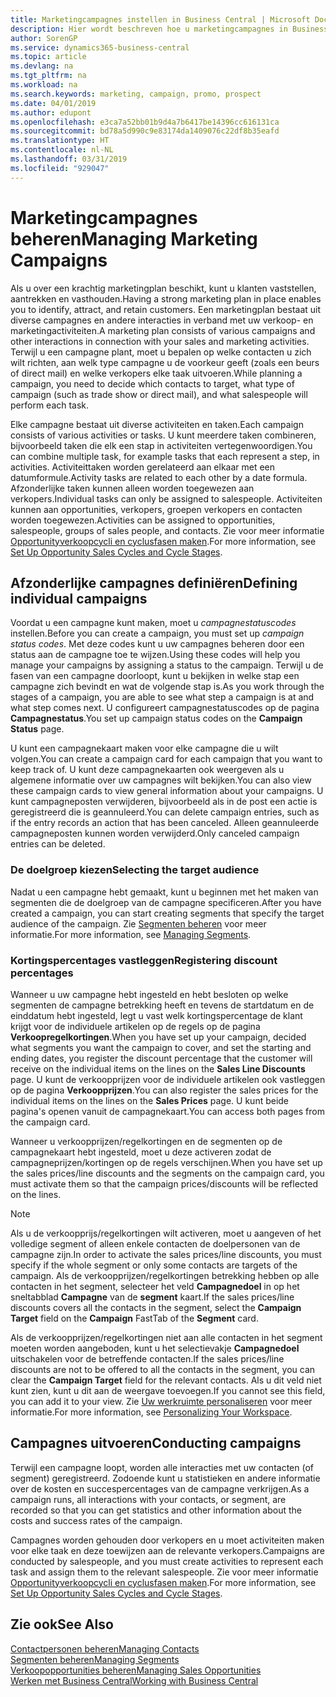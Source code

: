 ```yaml
---
title: Marketingcampagnes instellen in Business Central | Microsoft Docs
description: Hier wordt beschreven hoe u marketingcampagnes in Business Central instelt en uitvoert om prospects te vinden en aan te trekken en klanten vast te houden.
author: SorenGP
ms.service: dynamics365-business-central
ms.topic: article
ms.devlang: na
ms.tgt_pltfrm: na
ms.workload: na
ms.search.keywords: marketing, campaign, promo, prospect
ms.date: 04/01/2019
ms.author: edupont
ms.openlocfilehash: e3ca7a52bb01b9d4a7b6417be14396cc616131ca
ms.sourcegitcommit: bd78a5d990c9e83174da1409076c22df8b35eafd
ms.translationtype: HT
ms.contentlocale: nl-NL
ms.lasthandoff: 03/31/2019
ms.locfileid: "929047"
---
```

# <a name="managing-marketing-campaigns"></a><span data-ttu-id="cbcd9-103">Marketingcampagnes beheren</span><span class="sxs-lookup"><span data-stu-id="cbcd9-103">Managing Marketing Campaigns</span></span>
<span data-ttu-id="cbcd9-104">Als u over een krachtig marketingplan beschikt, kunt u klanten vaststellen, aantrekken en vasthouden.</span><span class="sxs-lookup"><span data-stu-id="cbcd9-104">Having a strong marketing plan in place enables you to identify, attract, and retain customers.</span></span> <span data-ttu-id="cbcd9-105">Een marketingplan bestaat uit diverse campagnes en andere interacties in verband met uw verkoop- en marketingactiviteiten.</span><span class="sxs-lookup"><span data-stu-id="cbcd9-105">A marketing plan consists of various campaigns and other interactions in connection with your sales and marketing activities.</span></span> <span data-ttu-id="cbcd9-106">Terwijl u een campagne plant, moet u bepalen op welke contacten u zich wilt richten, aan welk type campagne u de voorkeur geeft (zoals een beurs of direct mail) en welke verkopers elke taak uitvoeren.</span><span class="sxs-lookup"><span data-stu-id="cbcd9-106">While planning a campaign, you need to decide which contacts to target, what type of campaign (such as trade show or direct mail), and what salespeople will perform each task.</span></span>

<span data-ttu-id="cbcd9-107">Elke campagne bestaat uit diverse activiteiten en taken.</span><span class="sxs-lookup"><span data-stu-id="cbcd9-107">Each campaign consists of various activities or tasks.</span></span> <span data-ttu-id="cbcd9-108">U kunt meerdere taken combineren, bijvoorbeeld taken die elk een stap in activiteiten vertegenwoordigen.</span><span class="sxs-lookup"><span data-stu-id="cbcd9-108">You can combine multiple task, for example tasks that each represent a step, in activities.</span></span> <span data-ttu-id="cbcd9-109">Activiteittaken worden gerelateerd aan elkaar met een datumformule.</span><span class="sxs-lookup"><span data-stu-id="cbcd9-109">Activity tasks are related to each other by a date formula.</span></span> <span data-ttu-id="cbcd9-110">Afzonderlijke taken kunnen alleen worden toegewezen aan verkopers.</span><span class="sxs-lookup"><span data-stu-id="cbcd9-110">Individual tasks can only be assigned to salespeople.</span></span> <span data-ttu-id="cbcd9-111">Activiteiten kunnen aan opportunities, verkopers, groepen verkopers en contacten worden toegewezen.</span><span class="sxs-lookup"><span data-stu-id="cbcd9-111">Activities can be assigned to opportunities, salespeople, groups of sales people, and contacts.</span></span> <span data-ttu-id="cbcd9-112">Zie voor meer informatie [Opportunityverkoopcycli en cyclusfasen maken](marketing-how-setup-opportunity-sales-cycles-stages.md).</span><span class="sxs-lookup"><span data-stu-id="cbcd9-112">For more information, see [Set Up Opportunity Sales Cycles and Cycle Stages](marketing-how-setup-opportunity-sales-cycles-stages.md).</span></span>

## <a name="defining-individual-campaigns"></a><span data-ttu-id="cbcd9-113">Afzonderlijke campagnes definiëren</span><span class="sxs-lookup"><span data-stu-id="cbcd9-113">Defining individual campaigns</span></span>
<span data-ttu-id="cbcd9-114">Voordat u een campagne kunt maken, moet u *campagnestatuscodes* instellen.</span><span class="sxs-lookup"><span data-stu-id="cbcd9-114">Before you can create a campaign, you must set up *campaign status codes*.</span></span> <span data-ttu-id="cbcd9-115">Met deze codes kunt u uw campagnes beheren door een status aan de campagne toe te wijzen.</span><span class="sxs-lookup"><span data-stu-id="cbcd9-115">Using these codes will help you manage your campaigns by assigning a status to the campaign.</span></span> <span data-ttu-id="cbcd9-116">Terwijl u de fasen van een campagne doorloopt, kunt u bekijken in welke stap een campagne zich bevindt en wat de volgende stap is.</span><span class="sxs-lookup"><span data-stu-id="cbcd9-116">As you work through the stages of a campaign, you are able to see what step a campaign is at and what step comes next.</span></span> <span data-ttu-id="cbcd9-117">U configureert campagnestatuscodes op de pagina **Campagnestatus**.</span><span class="sxs-lookup"><span data-stu-id="cbcd9-117">You set up campaign status codes on the **Campaign Status** page.</span></span>

<span data-ttu-id="cbcd9-118">U kunt een campagnekaart maken voor elke campagne die u wilt volgen.</span><span class="sxs-lookup"><span data-stu-id="cbcd9-118">You can create a campaign card for each campaign that you want to keep track of.</span></span> <span data-ttu-id="cbcd9-119">U kunt deze campagnekaarten ook weergeven als u algemene informatie over uw campagnes wilt bekijken.</span><span class="sxs-lookup"><span data-stu-id="cbcd9-119">You can also view these campaign cards to view general information about your campaigns.</span></span>
<span data-ttu-id="cbcd9-120">U kunt campagneposten verwijderen, bijvoorbeeld als in de post een actie is geregistreerd die is geannuleerd.</span><span class="sxs-lookup"><span data-stu-id="cbcd9-120">You can delete campaign entries, such as if the entry records an action that has been canceled.</span></span> <span data-ttu-id="cbcd9-121">Alleen geannuleerde campagneposten kunnen worden verwijderd.</span><span class="sxs-lookup"><span data-stu-id="cbcd9-121">Only canceled campaign entries can be deleted.</span></span>

### <a name="selecting-the-target-audience"></a><span data-ttu-id="cbcd9-122">De doelgroep kiezen</span><span class="sxs-lookup"><span data-stu-id="cbcd9-122">Selecting the target audience</span></span>
<span data-ttu-id="cbcd9-123">Nadat u een campagne hebt gemaakt, kunt u beginnen met het maken van segmenten die de doelgroep van de campagne specificeren.</span><span class="sxs-lookup"><span data-stu-id="cbcd9-123">After you have created a campaign, you can start creating segments that specify the target audience of the campaign.</span></span> <span data-ttu-id="cbcd9-124">Zie [Segmenten beheren](marketing-segments.md) voor meer informatie.</span><span class="sxs-lookup"><span data-stu-id="cbcd9-124">For more information, see [Managing Segments](marketing-segments.md).</span></span>

### <a name="registering-discount-percentages"></a><span data-ttu-id="cbcd9-125">Kortingspercentages vastleggen</span><span class="sxs-lookup"><span data-stu-id="cbcd9-125">Registering discount percentages</span></span>
<span data-ttu-id="cbcd9-126">Wanneer u uw campagne hebt ingesteld en hebt besloten op welke segmenten de campagne betrekking heeft en tevens de startdatum en de einddatum hebt ingesteld, legt u vast welk kortingspercentage de klant krijgt voor de individuele artikelen op de regels op de pagina **Verkoopregelkortingen**.</span><span class="sxs-lookup"><span data-stu-id="cbcd9-126">When you have set up your campaign, decided what segments you want the campaign to cover, and set the starting and ending dates, you register the discount percentage that the customer will receive on the individual items on the lines on the **Sales Line Discounts** page.</span></span> <span data-ttu-id="cbcd9-127">U kunt de verkoopprijzen voor de individuele artikelen ook vastleggen op de pagina **Verkoopprijzen**.</span><span class="sxs-lookup"><span data-stu-id="cbcd9-127">You can also register the sales prices for the individual items on the lines on the **Sales Prices** page.</span></span> <span data-ttu-id="cbcd9-128">U kunt beide pagina's openen vanuit de campagnekaart.</span><span class="sxs-lookup"><span data-stu-id="cbcd9-128">You can access both pages from the campaign card.</span></span>

 <span data-ttu-id="cbcd9-129">Wanneer u verkoopprijzen/regelkortingen en de segmenten op de campagnekaart hebt ingesteld, moet u deze activeren zodat de campagneprijzen/kortingen op de regels verschijnen.</span><span class="sxs-lookup"><span data-stu-id="cbcd9-129">When you have set up the sales prices/line discounts and the segments on the campaign card, you must activate them so that the campaign prices/discounts will be reflected on the lines.</span></span>

> [!NOTE]  
>   <span data-ttu-id="cbcd9-130">Als u de verkoopprijs/regelkortingen wilt activeren, moet u aangeven of het volledige segment of alleen enkele contacten de doelpersonen van de campagne zijn.</span><span class="sxs-lookup"><span data-stu-id="cbcd9-130">In order to activate the sales prices/line discounts, you must specify if the whole segment or only some contacts are targets of the campaign.</span></span> <span data-ttu-id="cbcd9-131">Als de verkoopprijzen/regelkortingen betrekking hebben op alle contacten in het segment, selecteer het veld **Campagnedoel** in op het sneltabblad **Campagne** van de **segment** kaart.</span><span class="sxs-lookup"><span data-stu-id="cbcd9-131">If the sales prices/line discounts covers all the contacts in the segment, select the **Campaign Target** field on the **Campaign** FastTab of the **Segment** card.</span></span>

<span data-ttu-id="cbcd9-132">Als de verkoopprijzen/regelkortingen niet aan alle contacten in het segment moeten worden aangeboden, kunt u het selectievakje **Campagnedoel** uitschakelen voor de betreffende contacten.</span><span class="sxs-lookup"><span data-stu-id="cbcd9-132">If the sales prices/line discounts are not to be offered to all the contacts in the segment, you can clear the **Campaign Target** field for the relevant contacts.</span></span> <span data-ttu-id="cbcd9-133">Als u dit veld niet kunt zien, kunt u dit aan de weergave toevoegen.</span><span class="sxs-lookup"><span data-stu-id="cbcd9-133">If you cannot see this field, you can add it to your view.</span></span> <span data-ttu-id="cbcd9-134">Zie [Uw werkruimte personaliseren](ui-personalization-user.md) voor meer informatie.</span><span class="sxs-lookup"><span data-stu-id="cbcd9-134">For more information, see [Personalizing Your Workspace](ui-personalization-user.md).</span></span>

## <a name="conducting-campaigns"></a><span data-ttu-id="cbcd9-135">Campagnes uitvoeren</span><span class="sxs-lookup"><span data-stu-id="cbcd9-135">Conducting campaigns</span></span>
<span data-ttu-id="cbcd9-136">Terwijl een campagne loopt, worden alle interacties met uw contacten (of segment) geregistreerd. Zodoende kunt u statistieken en andere informatie over de kosten en succespercentages van de campagne verkrijgen.</span><span class="sxs-lookup"><span data-stu-id="cbcd9-136">As a campaign runs, all interactions with your contacts, or segment, are recorded so that you can get statistics and other information about the costs and success rates of the campaign.</span></span>

<span data-ttu-id="cbcd9-137">Campagnes worden gehouden door verkopers en u moet activiteiten maken voor elke taak en deze toewijzen aan de relevante verkopers.</span><span class="sxs-lookup"><span data-stu-id="cbcd9-137">Campaigns are conducted by salespeople, and you must create activities to represent each task and assign them to the relevant salespeople.</span></span> <span data-ttu-id="cbcd9-138">Zie voor meer informatie [Opportunityverkoopcycli en cyclusfasen maken](marketing-how-setup-opportunity-sales-cycles-stages.md).</span><span class="sxs-lookup"><span data-stu-id="cbcd9-138">For more information, see [Set Up Opportunity Sales Cycles and Cycle Stages](marketing-how-setup-opportunity-sales-cycles-stages.md).</span></span>

## <a name="see-also"></a><span data-ttu-id="cbcd9-139">Zie ook</span><span class="sxs-lookup"><span data-stu-id="cbcd9-139">See Also</span></span>
[<span data-ttu-id="cbcd9-140">Contactpersonen beheren</span><span class="sxs-lookup"><span data-stu-id="cbcd9-140">Managing Contacts</span></span>](marketing-contacts.md)  
[<span data-ttu-id="cbcd9-141">Segmenten beheren</span><span class="sxs-lookup"><span data-stu-id="cbcd9-141">Managing Segments</span></span>](marketing-segments.md)  
[<span data-ttu-id="cbcd9-142">Verkoopopportunities beheren</span><span class="sxs-lookup"><span data-stu-id="cbcd9-142">Managing Sales Opportunities</span></span>](marketing-manage-sales-opportunities.md)  
[<span data-ttu-id="cbcd9-143">Werken met Business Central</span><span class="sxs-lookup"><span data-stu-id="cbcd9-143">Working with Business Central</span></span>](ui-work-product.md)  
